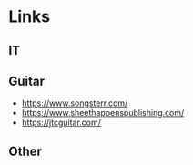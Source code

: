 # Links

## IT


## Guitar

- https://www.songsterr.com/
- https://www.sheethappenspublishing.com/
- https://jtcguitar.com/




## Other
